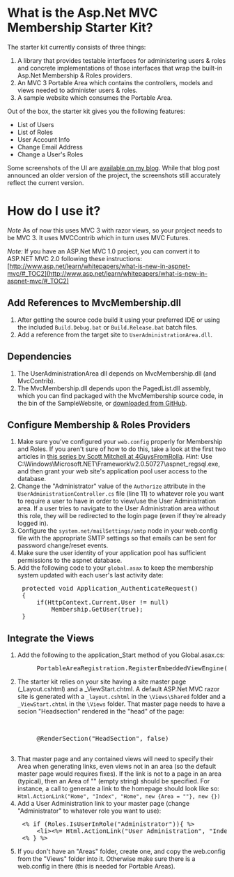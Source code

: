 # What is the Asp.Net MVC Membership Starter Kit?

The starter kit currently consists of three things:

1. A library that provides testable interfaces for administering users & roles and concrete implementations of those interfaces that wrap the built-in Asp.Net Membership & Roles providers.
2. An MVC 3 Portable Area which contains the controllers, models and views needed to administer users & roles.
3. A sample website which consumes the Portable Area.

Out of the box, the starter kit gives you the following features:

* List of Users
* List of Roles
* User Account Info
* Change Email Address
* Change a User's Roles

Some screenshots of the UI are [available on my blog](http://www.squaredroot.com/2009/08/07/mvcmembership-release-1-0/). While that blog post announced an older version of the project, the screenshots still accurately reflect the current version.

# How do I use it?

*Note* As of now this uses MVC 3 with razor views, so your project needs to be MVC 3. It uses MVCContrib which in turn uses MVC Futures.

*Note:* If you have an ASP.Net MVC 1.0 project, you can convert it to ASP.NET MVC 2.0 following these
instructions:
[http://www.asp.net/learn/whitepapers/what-is-new-in-aspnet-mvc/#_TOC2](http://www.asp.net/learn/whitepapers/what-is-new-in-aspnet-mvc/#_TOC2)

## Add References to MvcMembership.dll
  
1. After getting the source code build it using your preferred IDE or using the included `Build.Debug.bat` or `Build.Release.bat` batch files.
2. Add a reference from the target site to `UserAdministrationArea.dll`.

## Dependencies

1. The UserAdministrationArea dll depends on MvcMembership.dll (and MvcContrib).
1. The MvcMembership.dll depends upon the PagedList.dll assembly, which you can find packaged with the MvcMembership source code, in the bin of the SampleWebsite, or [downloaded from GitHub](http://github.com/TroyGoode/PagedList).

## Configure Membership & Roles Providers

1. Make sure you've configured your `web.config` properly for Membership and Roles. If you aren't sure of how to do this, take a look at the first two articles in [this series by Scott Mitchell at 4GuysFromRolla](http://www.4guysfromrolla.com/articles/120705-1.aspx). *Hint:* Use C:\Windows\Microsoft.NET\Framework\v2.0.50727\aspnet_regsql.exe, and then grant your web site's application pool user access to the database.
2. Change the "Administrator" value of the `Authorize` attribute in the `UserAdministrationController.cs` file (line 11) to whatever role you want to require a user to have in order to view/use the User Administration area. If a user tries to navigate to the User Administration area without this role, they will be redirected to the login page (even if they're already logged in).
3. Configure the `system.net/mailSettings/smtp` node in your web.config file with the appropriate SMTP settings so that emails can be sent for password change/reset events.
4. Make sure the user identity of your application pool has sufficient permissions to the aspnet database.
5. Add the following code to your `global.asax` to keep the membership system updated with each user's last activity date:
<pre>
    protected void Application_AuthenticateRequest()
    {
        if(HttpContext.Current.User != null)
            Membership.GetUser(true);
    }
</pre>

## Integrate the Views

1. Add the following to the application_Start method of you Global.asax.cs:
<pre>
        PortableAreaRegistration.RegisterEmbeddedViewEngine();
</pre>
2. The starter kit relies on your site having a site master page (_Layout.cshtml) and a _ViewStart.chtml. A default ASP.Net MVC razor site is generated with a `_layout.cshtml` in the `\Views\Shared` folder and a `_ViewStart.chtml` in the `\Views` folder. That master page needs to have a secion "Headsection" rendered in the "head" of the page:
<pre>
    <head>
        <!-- links to stylesheets and javascript go here --!>
        @RenderSection("HeadSection", false)
    </head>
</pre>
3. That master page and any contained views will need to specify their Area when generating links, even views not in an area (so the default master page would requires fixes). If the link is not to a page in an area (typical), then an Area of "" (empty string) should be specified. For instance, a call to generate a link to the homepage should look like so:
    `Html.ActionLink("Home", "Index", "Home", new {Area = ""}, new {})`
4. Add a User Administration link to your master page (change "Administrator" to whatever role you want to use):
<pre>
    &lt;% if (Roles.IsUserInRole("Administrator")){ %&gt;
        &lt;li&gt;&lt;%= Html.ActionLink("User Administration", "Index", "UserAdministration", new { Area = "UserAdministration" }, new { })%&gt;&lt;/li&gt;
    &lt;% } %&gt;
</pre>
5. If you don't have an "Areas" folder, create one, and copy the web.config from the "Views" folder into it. Otherwise make sure there is a web.config in there (this is needed for Portable Areas).